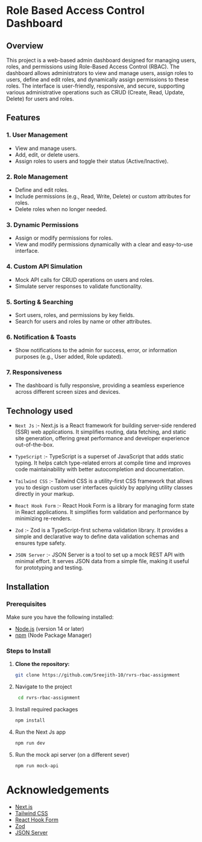 # Role Based Access Control Dashboard

## Overview

This project is a web-based admin dashboard designed for managing users, roles, and permissions using Role-Based Access Control (RBAC). The dashboard allows administrators to view and manage users, assign roles to users, define and edit roles, and dynamically assign permissions to these roles. The interface is user-friendly, responsive, and secure, supporting various administrative operations such as CRUD (Create, Read, Update, Delete) for users and roles.

## Features

### 1. **User Management**

- View and manage users.
- Add, edit, or delete users.
- Assign roles to users and toggle their status (Active/Inactive).

### 2. **Role Management**

- Define and edit roles.
- Include permissions (e.g., Read, Write, Delete) or custom attributes for roles.
- Delete roles when no longer needed.

### 3. **Dynamic Permissions**

- Assign or modify permissions for roles.
- View and modify permissions dynamically with a clear and easy-to-use interface.

### 4. **Custom API Simulation**

- Mock API calls for CRUD operations on users and roles.
- Simulate server responses to validate functionality.

### 5. **Sorting & Searching**

- Sort users, roles, and permissions by key fields.
- Search for users and roles by name or other attributes.

### 6. **Notification & Toasts**

- Show notifications to the admin for success, error, or information purposes (e.g., User added, Role updated).

### 7. **Responsiveness**

- The dashboard is fully responsive, providing a seamless experience across different screen sizes and devices.

## Technology used

- `Next Js` :- Next.js is a React framework for building server-side rendered (SSR) web applications. It simplifies routing, data fetching, and static site generation, offering great performance and developer experience out-of-the-box.

- `TypeScript` :- TypeScript is a superset of JavaScript that adds static typing. It helps catch type-related errors at compile time and improves code maintainability with better autocompletion and documentation.

- `Tailwind CSS` :- Tailwind CSS is a utility-first CSS framework that allows you to design custom user interfaces quickly by applying utility classes directly in your markup.
- `React Hook Form` :- React Hook Form is a library for managing form state in React applications. It simplifies form validation and performance by minimizing re-renders.

- `Zod` :- Zod is a TypeScript-first schema validation library. It provides a simple and declarative way to define data validation schemas and ensures type safety.
- `JSON Server` :- JSON Server is a tool to set up a mock REST API with minimal effort. It serves JSON data from a simple file, making it useful for prototyping and testing.

## Installation

### Prerequisites

Make sure you have the following installed:

- [Node.js](https://nodejs.org/) (version 14 or later)
- [npm](https://www.npmjs.com/) (Node Package Manager)

### Steps to Install

1. **Clone the repository:**
   ```bash
   git clone https://github.com/Sreejith-10/rvrs-rbac-assignment
   ```
2. Navigate to the project
   ```bash
    cd rvrs-rbac-assignment
   ```
3. Install required packages
   ```bash
   npm install
   ```
4. Run the Next Js app
   ```bash
   npm run dev
   ```
5. Run the mock api server (on a different sever)
   ```bash
   npm run mock-api
   ```

# Acknowledgements

- [Next.js](https://nextjs.org/)
- [Tailwind CSS](https://tailwindcss.com/)
- [React Hook Form](https://www.react-hook-form.com/)
- [Zod](https://zod.dev/)
- [JSON Server](https://www.npmjs.com/package/json-server)
